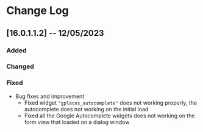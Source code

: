 # Change Log

## [16.0.1.1.2] -- 12/05/2023
### Added
### Changed
### Fixed
* Bug fixes and improvement
  - Fixed widget `"gplaces_autocomplete"` does not working properly, the autocomplete does not working on the initial load
  - Fixed all the Google Autocomplete widgets does not working on the form view that loaded on a dialog window
